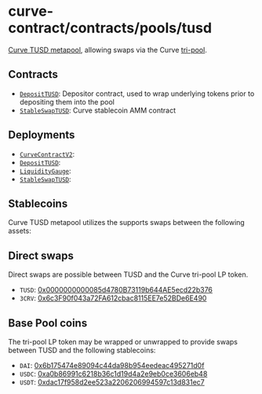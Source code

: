 # curve-contract/contracts/pools/tusd

[Curve TUSD metapool](https://www.curve.fi/tusd), allowing swaps via the Curve [tri-pool](../3pool).

## Contracts

* [`DepositTUSD`](DepositTUSD.vy): Depositor contract, used to wrap underlying tokens prior to depositing them into the pool
* [`StableSwapTUSD`](StableSwapTUSD.vy): Curve stablecoin AMM contract

## Deployments

* [`CurveContractV2`](../../tokens/CurveTokenV2.vy): []()
* [`DepositTUSD`](DepositTUSD.vy): []()
* [`LiquidityGauge`](../../gauges/LiquidityGauge.vy): []()
* [`StableSwapTUSD`](StableSwapTUSD.vy): []()

## Stablecoins

Curve TUSD metapool utilizes the supports swaps between the following assets:

## Direct swaps

Direct swaps are possible between TUSD and the Curve tri-pool LP token.

* `TUSD`: [0x0000000000085d4780B73119b644AE5ecd22b376](https://etherscan.io/address/0x0000000000085d4780B73119b644AE5ecd22b376)
* `3CRV`: [0x6c3F90f043a72FA612cbac8115EE7e52BDe6E490](https://etherscan.io/address/0x6c3F90f043a72FA612cbac8115EE7e52BDe6E490)

## Base Pool coins

The tri-pool LP token may be wrapped or unwrapped to provide swaps between TUSD and the following stablecoins:

* `DAI`: [0x6b175474e89094c44da98b954eedeac495271d0f](https://etherscan.io/address/0x6b175474e89094c44da98b954eedeac495271d0f)
* `USDC`: [0xa0b86991c6218b36c1d19d4a2e9eb0ce3606eb48](https://etherscan.io/address/0xa0b86991c6218b36c1d19d4a2e9eb0ce3606eb48)
* `USDT`: [0xdac17f958d2ee523a2206206994597c13d831ec7](https://etherscan.io/address/0xdac17f958d2ee523a2206206994597c13d831ec7)
